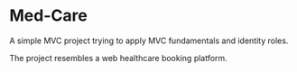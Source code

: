 # Med-Care
A simple MVC project trying to apply MVC fundamentals and identity roles.

The project resembles a web healthcare booking platform.
